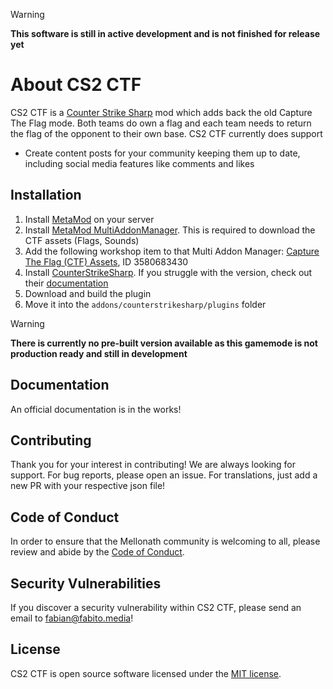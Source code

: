 > [!WARNING]  
> **This software is still in active development and is not finished for release yet**

# About CS2 CTF

CS2 CTF is a [Counter Strike Sharp](https://github.com/roflmuffin/CounterStrikeSharp) mod which adds back the old Capture The Flag mode. Both teams do own a flag and each team needs to return the flag of the opponent to their own base. CS2 CTF currently does support

- Create content posts for your community keeping them up to date, including social media features like comments and likes

## Installation

1. Install [MetaMod](https://www.sourcemm.net/downloads.php/?branch=master) on your server
2. Install [MetaMod MultiAddonManager](https://github.com/Source2ZE/MultiAddonManager/releases). This is required to download the CTF assets (Flags, Sounds)
3. Add the following workshop item to that Multi Addon Manager: [Capture The Flag (CTF) Assets](https://steamcommunity.com/sharedfiles/filedetails/?id=3580683430), ID 3580683430
3. Install [CounterStrikeSharp](https://github.com/roflmuffin/CounterStrikeSharp/releases). If you struggle with the version, check out their [documentation](https://docs.cssharp.dev/docs/guides/getting-started.html)
4. Download and build the plugin
5. Move it into the ```addons/counterstrikesharp/plugins``` folder

> [!WARNING]  
> **There is currently no pre-built version available as this gamemode is not production ready and still in development**

## Documentation
An official documentation is in the works!

## Contributing
Thank you for your interest in contributing! We are always looking for support. For bug reports, please open an issue. For translations, just add a new PR with your respective json file!

## Code of Conduct
In order to ensure that the Mellonath community is welcoming to all, please review and abide by the [Code of Conduct](CODE_OF_CONDUCT.md).

## Security Vulnerabilities
If you discover a security vulnerability within CS2 CTF, please send an email to fabian@fabito.media!

## License
CS2 CTF is open source software licensed under the [MIT license](LICENSE.md).
